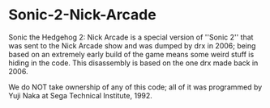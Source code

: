 # Sonic-2-Nick-Arcade
Sonic the Hedgehog 2: Nick Arcade is a special version of ''Sonic 2'' that was sent to the Nick Arcade show and was dumped by drx in 2006; being based on an extremely early build of the game means some weird stuff is hiding in the code. This disassembly is based on the one drx made back in 2006.

We do NOT take ownership of any of this code; all of it was programmed by Yuji Naka at Sega Technical Institute, 1992.
